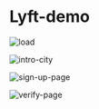 **Lyft-demo**
===========

![load](http://1.1m.yt/_cnUkft.png)

![intro-city](http://2.1m.yt/9ku-hWn.png)

![sign-up-page](http://1.1m.yt/yabQnvm.png)

![verify-page](http://4.1m.yt/3rpaaey.png)